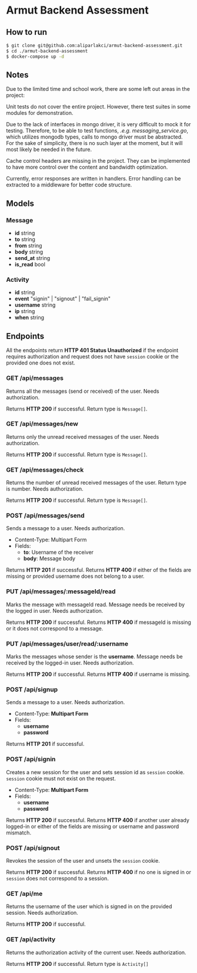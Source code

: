 # Armut Backend Assessment

## How to run
```sh
$ git clone git@github.com:aliparlakci/armut-backend-assessment.git
$ cd ./armut-backend-assessment
$ docker-compose up -d 
```

## Notes

Due to the limited time and school work, there are some left out areas in the project:

Unit tests do not cover the entire project. However, there test suites in some modules for demonstration. 
  
Due to the lack of interfaces in mongo driver, it is very difficult to mock it for testing. Therefore, to be able to test functions, *.e.g. messaging_service.go*, which utilizes mongodb types, calls to mongo driver must be abstracted. For the sake of simplicity, there is no such layer at the moment, but it will most likely be needed in the future.

Cache control headers are missing in the project. They can be implemented to have more control over the content and bandwidth optimization.

Currently, error responses are written in handlers. Error handling can be extracted to a middleware for better code structure.

## Models

### Message
- **id** string
- **to** string
- **from** string
- **body** string
- **send_at** string
- **is_read** bool

### Activity
- **id** string
- **event** "signin" | "signout" | "fail_signin"
- **username** string
- **ip** string
- **when** string

## Endpoints

All the endpoints return **HTTP 401 Status Unauthorized** if the endpoint requires authorization and request does not have `session` cookie or the provided one does not exist.

### GET /api/messages
Returns all the messages (send or received) of the user. Needs authorization.
  
Returns **HTTP 200** if successful. Return type is `Message[]`.

### GET /api/messages/new
Returns only the unread received messages of the user. Needs authorization. 

Returns **HTTP 200** if successful. Return type is `Message[]`.

### GET /api/messages/check
Returns the number of unread received messages of the user. Return type is number. Needs authorization.

Returns **HTTP 200** if successful. Return type is `Message[]`.

### POST /api/messages/send
Sends a message to a user. Needs authorization.

- Content-Type: Multipart Form
- Fields:
  - **to**: Username of the receiver
  - **body**: Message body
  
Returns **HTTP 201** if successful. Returns **HTTP 400** if either of the fields are missing or provided username does not belong to a user.
  
### PUT /api/messages/:messageId/read
Marks the message with messageId read. Message needs be received by the logged in user. Needs authorization.

Returns **HTTP 200** if successful. Returns **HTTP 400** if messageId is missing or it does not correspond to a message.

### PUT /api/messages/user/read/:username
Marks the messages whose sender is the **username**. Message needs be received by the logged-in user. Needs authorization.

Returns **HTTP 200** if successful. Returns **HTTP 400** if username is missing.

### POST /api/signup
Sends a message to a user. Needs authorization.

- Content-Type: **Multipart Form**
- Fields:
    - **username**
    - **password**

Returns **HTTP 201** if successful.

### POST /api/signin
Creates a new session for the user and sets session id as `session` cookie. `session` cookie must not exist on the request.
  
- Content-Type: **Multipart Form**
- Fields:
    - **username**
    - **password**

Returns **HTTP 200** if successful. Returns **HTTP 400** if another user already logged-in or either of the fields are missing or username and password mismatch.

### POST /api/signout
Revokes the session of the user and unsets the `session` cookie.

Returns **HTTP 200** if successful. Returns **HTTP 400** if no one is signed in or `session` does not correspond to a session.

### GET /api/me
Returns the username of the user which is signed in on the provided session. Needs authorization.

Returns **HTTP 200** if successful.

### GET /api/activity
Returns the authorization activity of the current user. Needs authorization.

Returns **HTTP 200** if successful. Return type is `Activity[]`
